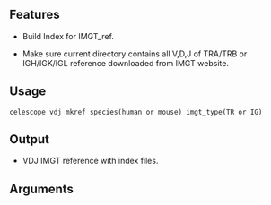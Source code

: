 ## Features

- Build Index for IMGT_ref.

- Make sure current directory contains all V,D,J of TRA/TRB or IGH/IGK/IGL reference downloaded from IMGT website.

## Usage
```
celescope vdj mkref species(human or mouse) imgt_type(TR or IG)
```

## Output

- VDJ IMGT reference with index files.
## Arguments
